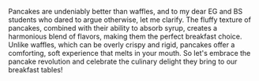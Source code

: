 Pancakes are undeniably better than waffles, and to my dear EG and BS students who dared to argue otherwise, let me clarify. The fluffy texture of pancakes, combined with their ability to absorb syrup, creates a harmonious blend of flavors, making them the perfect breakfast choice. Unlike waffles, which can be overly crispy and rigid, pancakes offer a comforting, soft experience that melts in your mouth. So let's embrace the pancake revolution and celebrate the culinary delight they bring to our breakfast tables!